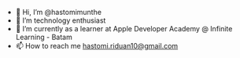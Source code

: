- 👋 Hi, I’m @hastomimunthe
- 👀 I’m technology enthusiast
- 🌱 I’m currently as a learner at Apple Developer Academy @ Infinite Learning - Batam
- 📫 How to reach me hastomi.riduan10@gmail.com

<!---
hastomimunthe/hastomimunthe is a ✨ special ✨ repository because its `README.md` (this file) appears on your GitHub profile.
You can click the Preview link to take a look at your changes.
--->
